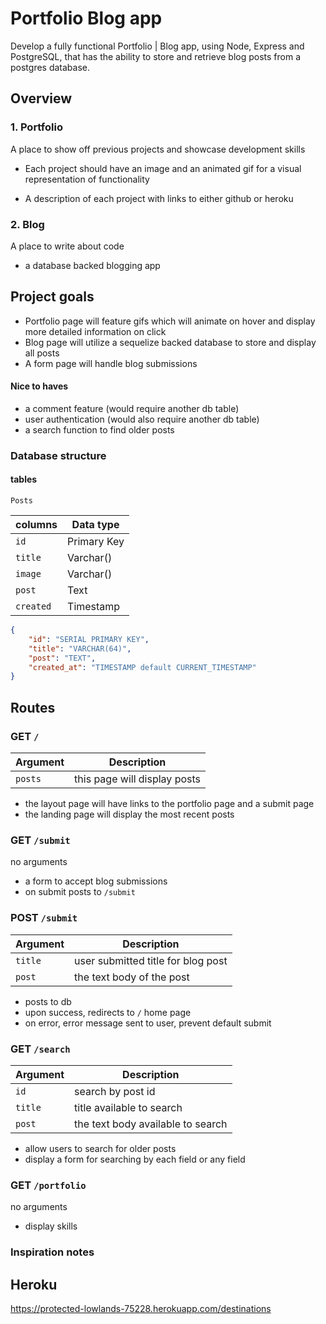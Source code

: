 # Portfolio Blog app

Develop a fully functional Portfolio | Blog app, using Node, Express and PostgreSQL, that has the ability to store and retrieve blog posts from a postgres database.

## Overview

### 1. Portfolio
A place to show off previous projects and showcase development skills

* Each project should have an image and an animated gif for a visual representation of functionality

* A description of each project with links to either github or heroku

### 2. Blog
A place to write about code

* a database backed blogging app

## Project goals

* Portfolio page will feature gifs which will animate on hover and display more detailed information on click
* Blog page will utilize a sequelize backed database to store and display all posts
* A form page will handle blog submissions

#### Nice to haves

* a comment feature (would require another db table)
* user authentication (would also require another db table)
* a search function to find older posts


### Database structure


#### tables


 `Posts`

| columns  | Data type  |
|----------|------------|
| `id`     | Primary Key|
| `title`  | Varchar()  |
| `image`  | Varchar()	|	
| `post`   | Text       |
| `created`| Timestamp  |


```JSON
{
	"id": "SERIAL PRIMARY KEY",
	"title": "VARCHAR(64)",
	"post": "TEXT",
	"created_at": "TIMESTAMP default CURRENT_TIMESTAMP"
}
```

## Routes

### GET `/`

| Argument  |  Description                       |
|-----------|------------------------------------|
| `posts`   | this page will display posts       |

* the layout page will have links to the portfolio page and a submit page
* the landing page will display the most recent posts

### GET `/submit`

no arguments

* a form to accept blog submissions
* on submit posts to `/submit`

### POST `/submit`

| Argument  |  Description                       |
|-----------|------------------------------------|
| `title`   | user submitted title for blog post |
| `post`    | the text body of the post          |

* posts to db
* upon success, redirects to `/` home page
* on error, error message sent to user, prevent default submit

### GET `/search`


| Argument  |  Description                       |
|-----------|------------------------------------|
| `id`      | search by post id                  |
| `title`   | title available to search          |
| `post`    | the text body available to search  |

* allow users to search for older posts
* display a form for searching by each field or any field

### GET `/portfolio`

no arguments

* display skills

### Inspiration notes


## Heroku
https://protected-lowlands-75228.herokuapp.com/destinations
